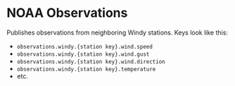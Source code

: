 # NOAA Observations

Publishes observations from neighboring Windy stations. Keys look like this:

* `observations.windy.{station key}.wind.speed`
* `observations.windy.{station key}.wind.gust`
* `observations.windy.{station key}.wind.direction`
* `observations.windy.{station key}.temperature`
* etc.

